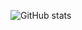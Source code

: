 ![GitHub stats](https://github-readme-stats.vercel.app/api?username=xCleber&show_icons=true&theme=radical)



